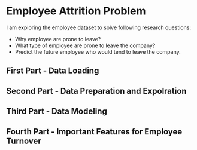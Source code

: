 # Employee Attrition Problem

I am exploring the employee dataset to solve following research questions: 
* Why employee are prone to leave?
* What type of employee are prone to leave the company?
* Predict the future employee who would tend to leave the company.

## First Part - Data Loading





## Second Part - Data Preparation and Expolration


## Third Part - Data Modeling

## Fourth Part -  Important Features for Employee Turnover
